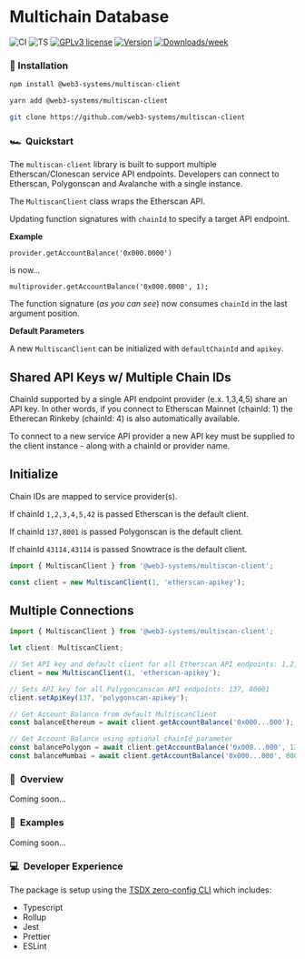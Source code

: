 # Multichain Database

![CI](https://github.com/web3-systems/multiscan-client/actions/workflows/main.yml/badge.svg)
![TS](https://badgen.net/badge/-/TypeScript?icon=typescript&label&labelColor=blue&color=555555)
[![GPLv3 license](https://img.shields.io/badge/License-MIT-blue.svg)](http://perso.crans.org/besson/LICENSE.html)
[![Version](https://img.shields.io/npm/v/@web3-systems/multiscan-client.svg)](https://npmjs.org/package/@web3-systems/multiscan-client)
[![Downloads/week](https://img.shields.io/npm/dw/@web3-systems/multiscan-client.svg)](https://npmjs.org/package/@web3-systems/multiscan-client)

### 💾 Installation

```sh
npm install @web3-systems/multiscan-client
```

```sh
yarn add @web3-systems/multiscan-client
```

```sh
git clone https://github.com/web3-systems/multiscan-client
```

### 🏎️ &nbsp;Quickstart

The `multiscan-client` library is built to support multiple Etherscan/Clonescan service API endpoints. Developers can connect to Etherscan, Polygonscan and Avalanche with a single instance.

The `MultiscanClient` class wraps the Etherscan API.

Updating function signatures with `chainId` to specify a target API endpoint.

**Example**

`provider.getAccountBalance('0x000.0000')` 

is now... 

`multiprovider.getAccountBalance('0x000.0000', 1);`

The function signature (*as you can see*) now consumes `chainId` in the last argument position.

**Default Parameters**

A new `MultiscanClient` can be initialized with `defaultChainId` and `apikey`.

## Shared API Keys w/ Multiple Chain IDs
ChainId supported by a single API endpoint provider (e.x. 1,3,4,5) share an API key. In other words, if you connect to Etherscan Mainnet (chainId: 1) the Etherecan Rinkeby (chainId: 4) is also automatically available.

To connect to a new service API provider a new API key must be supplied to the client instance - along with a chainId or provider name.

## Initialize

Chain IDs are mapped to service provider(s).

If chainId `1,2,3,4,5,42` is passed Etherscan is the default client.

If chainId `137,8001` is passed Polygonscan is the default client.  

If chainId `43114,43114` is passed Snowtrace is the default client.

```ts
import { MultiscanClient } from '@web3-systems/multiscan-client';

const client = new MultiscanClient(1, 'etherscan-apikey');
```

## Multiple Connections

```ts
import { MultiscanClient } from '@web3-systems/multiscan-client';

let client: MultiscanClient;

// Set API key and default client for all Etherscan API endpoints: 1,2,3,4,5
client = new MultiscanClient(1, 'etherscan-apikey');

// Sets API key for all Polygoncanscan API endpoints: 137, 80001
client.setApiKey(137, 'polygonscan-apikey');

// Get Account Balance from default MultiscanClient
const balanceEthereum = await client.getAccountBalance('0x000...000');

// Get Account Balance using optional chainId parameter
const balancePolygon = await client.getAccountBalance('0x000...000', 137);
const balanceMumbai = await client.getAccountBalance('0x000...000', 80001);
```

### 📖 &nbsp;Overview

Coming soon...

### 🧩 &nbsp;Examples
Coming soon...

### 💻 &nbsp;Developer Experience

The package is setup using the [TSDX zero-config CLI](https://tsdx.io/) which includes:

- Typescript
- Rollup
- Jest
- Prettier
- ESLint

